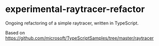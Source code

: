 # experimental-raytracer-refactor
Ongoing refactoring of a simple raytracer, written in TypeScript.

Based on https://github.com/microsoft/TypeScriptSamples/tree/master/raytracer
